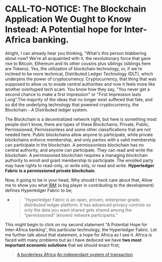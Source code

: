 # CALL-TO-NOTICE: The Blockchain Application We Ought to Know Instead: A Potential hope for Inter-Africa banking.

Alright, I can already hear you thinking, "What's this person blabbering about now? We're all acquainted with it, the revolutionary force that gave rise to Bitcoin, Ethereum and its other cousins plus siblings (siblings here are Tokens). Yes, the utilization of blockchain technology, or, if we're inclined to be more technical, Distributed Ledger Technology (DLT), which underpins the power of cryptocurrency. Cryptocurrency, that thing that was supposed to allow us to evade central authorities and now it feels more like another overhyped tech scam. You know how they say, "You never get a second chance to make a first impression" or "First Impression lasts Long".The majority of the ideas that no longer exist suffered that fate, and so did the underlying technology that powered cryptocurrency, the Blockchain - A Distributed ledger system.

The Blockchain is a decentralized network right, but here is something most people don't know, there are types of these Blockchains; Private, Public, Permissioned, Permissionless and some other classifications that are not needed here. Public blockchains allow anyone to participate, while private blockchains enforce membership, and only parties with a valid membership can participate in the blockchain. A permissionless blockchain has no central authority, and anyone can participate. They can read and write the blockchain. A permissioned blockchain requires a managing blockchain authority to enroll and grant membership to participate. The enrolled party may have rights to read-only, or write only, or read and write. **Hyperledger Fabric is a permissioned private blockchain**.

Now, it going to be in your head, Why should I heck care about that, Allow me to show you what [IBM](https://www.ibm.com/topics/hyperledger#rich-text-7adac80698) (a big player in contributing to the development) defines Hyperledger Fabric to be;

- > "Hyperledger Fabric is an open, proven, enterprise-grade, distributed ledger platform. It has advanced privacy controls so only the data you want shared gets shared among the “permissioned” (known) network participants."

This might begin to click on my second statement "A Potential Hope for Inter-Africa banking", this particular technology, the Hyperledger Fabric. Let me further talk about that statement, a hope for Africa as I see it. Africa is faced with many problems but as I have deduced we have **two most important economic solutions** that we should enact first;

> [A borderless Africa](https://www.youtube.com/shorts/wBLY_ih7Nkk)
> [An independant system of transaction](https://www.youtube.com/shorts/-Pb0YCN82AM)
